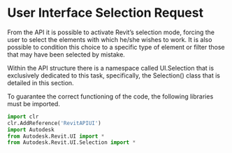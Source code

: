 
# User Interface Selection Request

From the API it is possible to activate Revit’s selection mode, forcing the user to select the elements with which he/she wishes to work. It is also possible to condition this choice to a specific type of element or filter those that may have been selected by mistake.

Within the API structure there is a namespace called UI.Selection that is exclusively dedicated to this task, specifically, the Selection() class that is detailed in this section.

To guarantee the correct functioning of the code, the following libraries must be imported.

```python
import clr
clr.AddReference('RevitAPIUI')
import Autodesk
from Autodesk.Revit.UI import *
from Autodesk.Revit.UI.Selection import *
```

